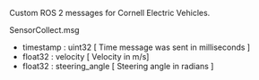 Custom ROS 2 messages for Cornell Electric Vehicles.

SensorCollect.msg
 - timestamp : uint32 [ Time message was sent in milliseconds ]
 - float32 : velocity [ Velocity in m/s]
 - float32 : steering_angle [ Steering angle in radians ]

